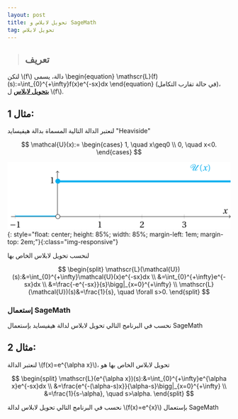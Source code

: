 ```yaml
---
layout: post
title: تحويل لابلاس و SageMath
tag: تحويل لابلاس
---
```


>## تعريف

لتكن \\(f\\) دالة، يسمى
\begin{equation}
\mathscr{L}(f)(s):=\int_{0}^{+\infty}f(x)e^{-sx}dx
\end{equation}
 (في حالة تقارب التكامل)، 
**<u>بتحويل لابلاس</u>**  ل \\(f\\).

## مثال 1:

لنعتبر  الدالة التالية المسماة بدالة هيفيسايد "Heaviside"

$$
\mathcal{U}(x):= \begin{cases}
1, \quad x\geq0 \\
0, \quad x<0.
\end{cases}
$$

![Heaviside.png](/images/Heaviside.png){: style="float: center; 
height: 85%; width: 85%; margin-left: 1em; margin-top: 2em;"}{:class="img-responsive"}


  لنحسب تحويل لابلاس الخاص بها
  
$$
\begin{split}
\mathscr{L}(\mathcal{U})(s):&=\int_{0}^{+\infty}\mathcal{U}(x)e^{-sx}dx \\
&=\int_{0}^{+\infty}e^{-sx}dx \\
&=\frac{-e^{-sx}}{s}\bigg|_{x=0}^{+\infty} \\
\mathscr{L}(\mathcal{U})(s)&=\frac{1}{s}, \quad \forall s>0.
\end{split}
$$


### إستعمال SageMath

   
نحسب في البرنامج التالي تحويل لابلاس لدالة هيفيسايد بإستعمال SageMath

<div class="sage">
  <script type="text/x-sage">
x,s = var("x,s") ### تعريف المتغيرات المستعملة
laplace(heaviside(x),x,s) ### حساب تحويل دالة هيفيسايد
  </script>
</div>



## مثال 2:

لنعتبر الدالة  \\(f(x)=e^{\alpha x}\\)، تحويل لابلاس الخاص بها هو

$$
\begin{split}
\mathscr{L}(e^{\alpha x})(s):&=\int_{0}^{+\infty}e^{\alpha x}e^{-sx}dx \\
&=\frac{e^{-(\alpha-s)x}}{\alpha-s}\bigg|_{x=0}^{+\infty} \\
&=\frac{1}{s-\alpha}, \quad s>\alpha.
\end{split}
$$


نحسب في البرنامج التالي تحويل لابلاس لدالة \\(f(x)=e^{x}\\) بإستعمال SageMath


<div class="sage">
  <script type="text/x-sage">
x,s = var("x,s") ### تعريف المتغيرات المستعملة
f = exp(x) ### مثلا sin(x), cos(x)  يمكن تغيير الدالة 
%display latex
laplace(f,x,s)
  </script>
</div>
